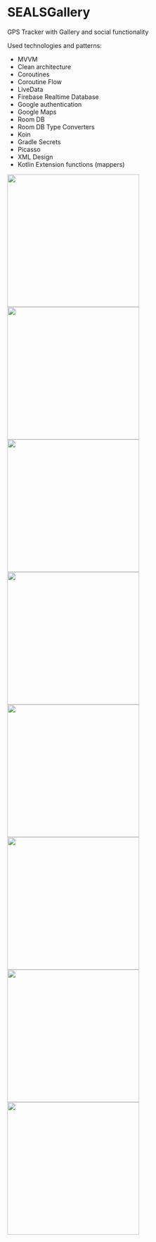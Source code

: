 # SEALSGallery
GPS Tracker with Gallery and social functionality

Used technologies and patterns:
- MVVM
- Clean architecture
- Coroutines
- Coroutine Flow
- LiveData
- Firebase Realtime Database
- Google authentication
- Google Maps
- Room DB
- Room DB Type Converters
- Koin
- Gradle Secrets
- Picasso
- XML Design
- Kotlin Extension functions (mappers)

<img src="https://github.com/palevominimale/SEALSGallery/blob/master/screen (8).jpg" width=300> <img src="https://github.com/palevominimale/SEALSGallery/blob/master/screen (7).jpg" width=300> <img src="https://github.com/palevominimale/SEALSGallery/blob/master/screen (6).jpg" width=300> <img src="https://github.com/palevominimale/SEALSGallery/blob/master/screen (5).jpg" width=300> <img src="https://github.com/palevominimale/SEALSGallery/blob/master/screen (4).jpg" width=300> <img src="https://github.com/palevominimale/SEALSGallery/blob/master/screen (1).jpg" width=300> <img src="https://github.com/palevominimale/SEALSGallery/blob/master/screen (2).jpg" width=300> <img src="https://github.com/palevominimale/SEALSGallery/blob/master/screen (3).jpg" width=300>
